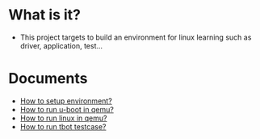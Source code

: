 # What is it?
* This project targets to build an environment for linux learning such as driver, application, test...

# Documents
* [How to setup environment?](https://github.com/guolinp/linux_learning_environment/blob/master/document/setup_environment.md)
* [How to run u-boot in qemu?](https://github.com/guolinp/linux_learning_environment/blob/master/document/qemu_run_uboot.md)
* [How to run linux in qemu?](https://github.com/guolinp/linux_learning_environment/blob/master/document/qemu_run_linux.md)
* [How to run tbot testcase?](https://github.com/guolinp/linux_learning_environment/blob/master/document/tbot_run_testcase.md)
